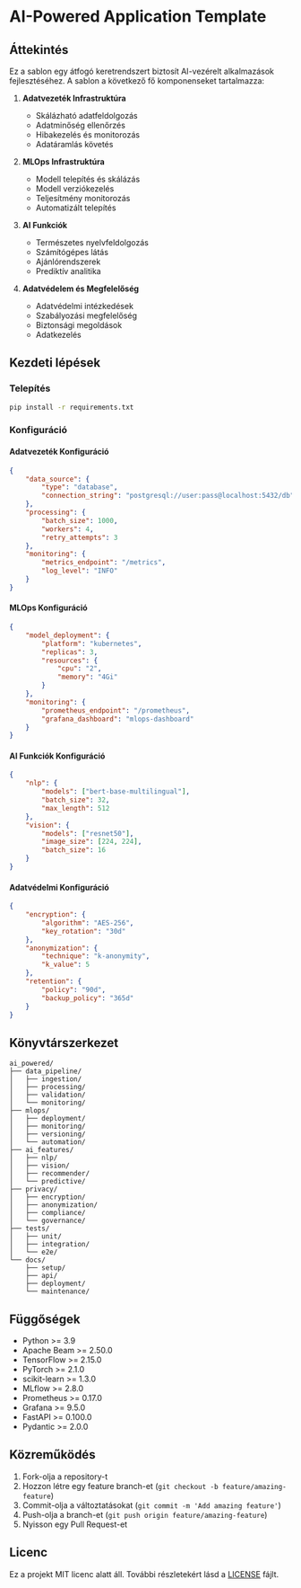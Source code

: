 # AI-Powered Application Template

## Áttekintés

Ez a sablon egy átfogó keretrendszert biztosít AI-vezérelt alkalmazások fejlesztéséhez. A sablon a következő fő komponenseket tartalmazza:

1. **Adatvezeték Infrastruktúra**
   - Skálázható adatfeldolgozás
   - Adatminőség ellenőrzés
   - Hibakezelés és monitorozás
   - Adatáramlás követés

2. **MLOps Infrastruktúra**
   - Modell telepítés és skálázás
   - Modell verziókezelés
   - Teljesítmény monitorozás
   - Automatizált telepítés

3. **AI Funkciók**
   - Természetes nyelvfeldolgozás
   - Számítógépes látás
   - Ajánlórendszerek
   - Prediktív analitika

4. **Adatvédelem és Megfelelőség**
   - Adatvédelmi intézkedések
   - Szabályozási megfelelőség
   - Biztonsági megoldások
   - Adatkezelés

## Kezdeti lépések

### Telepítés

```bash
pip install -r requirements.txt
```

### Konfiguráció

#### Adatvezeték Konfiguráció

```json
{
    "data_source": {
        "type": "database",
        "connection_string": "postgresql://user:pass@localhost:5432/db"
    },
    "processing": {
        "batch_size": 1000,
        "workers": 4,
        "retry_attempts": 3
    },
    "monitoring": {
        "metrics_endpoint": "/metrics",
        "log_level": "INFO"
    }
}
```

#### MLOps Konfiguráció

```json
{
    "model_deployment": {
        "platform": "kubernetes",
        "replicas": 3,
        "resources": {
            "cpu": "2",
            "memory": "4Gi"
        }
    },
    "monitoring": {
        "prometheus_endpoint": "/prometheus",
        "grafana_dashboard": "mlops-dashboard"
    }
}
```

#### AI Funkciók Konfiguráció

```json
{
    "nlp": {
        "models": ["bert-base-multilingual"],
        "batch_size": 32,
        "max_length": 512
    },
    "vision": {
        "models": ["resnet50"],
        "image_size": [224, 224],
        "batch_size": 16
    }
}
```

#### Adatvédelmi Konfiguráció

```json
{
    "encryption": {
        "algorithm": "AES-256",
        "key_rotation": "30d"
    },
    "anonymization": {
        "technique": "k-anonymity",
        "k_value": 5
    },
    "retention": {
        "policy": "90d",
        "backup_policy": "365d"
    }
}
```

## Könyvtárszerkezet

```
ai_powered/
├── data_pipeline/
│   ├── ingestion/
│   ├── processing/
│   ├── validation/
│   └── monitoring/
├── mlops/
│   ├── deployment/
│   ├── monitoring/
│   ├── versioning/
│   └── automation/
├── ai_features/
│   ├── nlp/
│   ├── vision/
│   ├── recommender/
│   └── predictive/
├── privacy/
│   ├── encryption/
│   ├── anonymization/
│   ├── compliance/
│   └── governance/
├── tests/
│   ├── unit/
│   ├── integration/
│   └── e2e/
└── docs/
    ├── setup/
    ├── api/
    ├── deployment/
    └── maintenance/
```

## Függőségek

- Python >= 3.9
- Apache Beam >= 2.50.0
- TensorFlow >= 2.15.0
- PyTorch >= 2.1.0
- scikit-learn >= 1.3.0
- MLflow >= 2.8.0
- Prometheus >= 0.17.0
- Grafana >= 9.5.0
- FastAPI >= 0.100.0
- Pydantic >= 2.0.0

## Közreműködés

1. Fork-olja a repository-t
2. Hozzon létre egy feature branch-et (`git checkout -b feature/amazing-feature`)
3. Commit-olja a változtatásokat (`git commit -m 'Add amazing feature'`)
4. Push-olja a branch-et (`git push origin feature/amazing-feature`)
5. Nyisson egy Pull Request-et

## Licenc

Ez a projekt MIT licenc alatt áll. További részletekért lásd a [LICENSE](LICENSE) fájlt. 